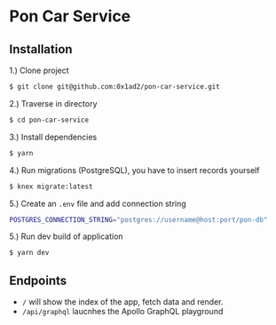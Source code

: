 # Pon Car Service

## Installation

1.) Clone project

```sh
$ git clone git@github.com:0x1ad2/pon-car-service.git
```

2.) Traverse in directory

```sh
$ cd pon-car-service
```

3.) Install dependencies

```sh
$ yarn
```

4.) Run migrations (PostgreSQL), you have to insert records yourself

```sh
$ knex migrate:latest
```

5.) Create an `.env` file and add connection string

```sh
POSTGRES_CONNECTION_STRING="postgres://username@host:port/pon-db"
```

5.) Run dev build of application

```sh
$ yarn dev
```

## Endpoints

* `/` will show the index of the app, fetch data and render.
* `/api/graphql` laucnhes the Apollo GraphQL playground
